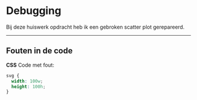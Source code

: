# Debugging

Bij deze huiswerk opdracht heb ik een gebroken scatter plot gerepareerd.
___

## Fouten in de code

**CSS**
Code met fout:

```css
svg {
  width: 100w;
  height: 100h;
}
```
